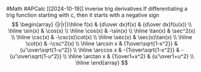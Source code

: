#Math 
#APCalc
[[2024-10-19]] inverse trig derivatives
If differentiating a trig function starting with c, then it starts with a negative sign
$$
\begin{array} {|r|r|}\hline f(x) & {d\over dx}f(x) & {d\over dx}f(u(x)) \\ \hline \sin(x) & \cos(x) \\ \hline \cos(x) & -\sin(x) \\ \hline \tan(x) & \sec^2(x) \\ \hline \csc(x) & -\csc(x)\cot(x) \\ \hline \sec(x) & \sec(x)\tan(x) \\ \hline \cot(x) & -\csc^2(x) \\ \hline \arcsin x & {1\over\sqrt{1-x^2}} & {u'\over\sqrt{1-u^2}} \\ \hline \arccos x & -{1\over\sqrt{1-x^2}} & -{u'\over\sqrt{1-u^2}} \\ \hline \arctan x & {1\over1+x^2} & {u'\over1+u^2} \\ \hline \end{array}
$$